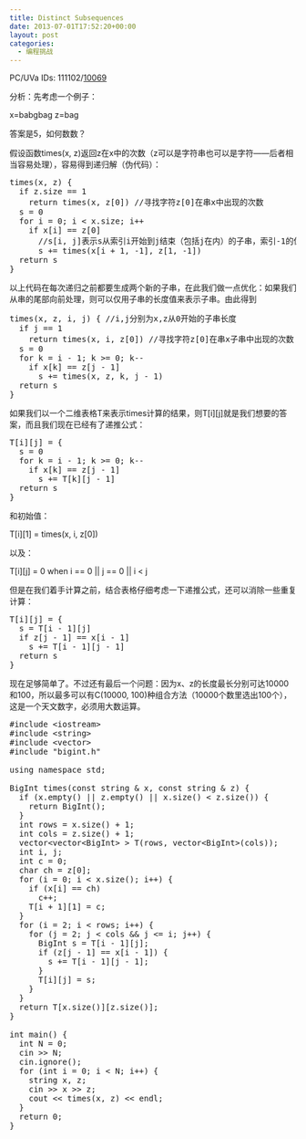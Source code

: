 ```yaml
---
title: Distinct Subsequences
date: 2013-07-01T17:52:20+00:00
layout: post
categories:
  - 编程挑战
---
```

PC/UVa IDs: 111102/<a href="http://uva.onlinejudge.org/index.php?option=com_onlinejudge&#038;Itemid=8&#038;page=show_problem&#038;problem=1010" target="_blank">10069</a>

分析：先考虑一个例子：
  
x=babgbag z=bag
  
答案是5，如何数数？
  
假设函数times(x, z)返回z在x中的次数（z可以是字符串也可以是字符——后者相当容易处理），容易得到递归解（伪代码）：<!--more-->

<pre class="brush: cpp; title: ; notranslate" title="">times(x, z) {
  if z.size == 1
    return times(x, z[0]) //寻找字符z[0]在串x中出现的次数
  s = 0
  for i = 0; i &lt; x.size; i++
    if x[i] == z[0]
      //s[i, j]表示s从索引i开始到j结束（包括j在内）的子串，索引-1的位置指向串的最后一个字符
      s += times(x[i + 1, -1], z[1, -1]) 
  return s
}
</pre>

以上代码在每次递归之前都要生成两个新的子串，在此我们做一点优化：如果我们从串的尾部向前处理，则可以仅用子串的长度值来表示子串。由此得到

<pre class="brush: cpp; title: ; notranslate" title="">times(x, z, i, j) { //i,j分别为x,z从0开始的子串长度
  if j == 1
    return times(x, i, z[0]) //寻找字符z[0]在串x子串中出现的次数
  s = 0
  for k = i - 1; k &gt;= 0; k--
    if x[k] == z[j - 1]
      s += times(x, z, k, j - 1) 
  return s
}
</pre>

如果我们以一个二维表格T来表示times计算的结果，则T\[i\]\[j\]就是我们想要的答案，而且我们现在已经有了递推公式：

<pre class="brush: cpp; title: ; notranslate" title="">T[i][j] = {
  s = 0
  for k = i - 1; k &gt;= 0; k--
    if x[k] == z[j - 1]
      s += T[k][j - 1]
  return s
}
</pre>

和初始值：
  
T\[i\]\[1\] = times(x, i, z[0])
  
以及：
  
T\[i\]\[j\] = 0 when i == 0 || j == 0 || i < j
  
但是在我们着手计算之前，结合表格仔细考虑一下递推公式，还可以消除一些重复计算：

<pre class="brush: cpp; title: ; notranslate" title="">T[i][j] = {
  s = T[i - 1][j]
  if z[j - 1] == x[i - 1]
    s += T[i - 1][j - 1]
  return s
}
</pre>

现在足够简单了。不过还有最后一个问题：因为x、z的长度最长分别可达10000和100，所以最多可以有C(10000, 100)种组合方法（10000个数里选出100个），这是一个天文数字，必须用大数运算。

<pre class="brush: cpp; title: ; notranslate" title="">#include &lt;iostream&gt;
#include &lt;string&gt;
#include &lt;vector&gt;
#include "bigint.h"

using namespace std;

BigInt times(const string & x, const string & z) {
  if (x.empty() || z.empty() || x.size() &lt; z.size()) {
    return BigInt();
  }
  int rows = x.size() + 1;
  int cols = z.size() + 1;
  vector&lt;vector&lt;BigInt&gt; &gt; T(rows, vector&lt;BigInt&gt;(cols));
  int i, j;
  int c = 0;
  char ch = z[0];
  for (i = 0; i &lt; x.size(); i++) {
    if (x[i] == ch)
      c++;
    T[i + 1][1] = c;
  }
  for (i = 2; i &lt; rows; i++) {
    for (j = 2; j &lt; cols && j &lt;= i; j++) {
      BigInt s = T[i - 1][j];
      if (z[j - 1] == x[i - 1]) {
        s += T[i - 1][j - 1];
      }
      T[i][j] = s;
    }
  }
  return T[x.size()][z.size()];
}

int main() {
  int N = 0;
  cin &gt;&gt; N;
  cin.ignore();
  for (int i = 0; i &lt; N; i++) {
    string x, z;
    cin &gt;&gt; x &gt;&gt; z;
    cout &lt;&lt; times(x, z) &lt;&lt; endl;
  }
  return 0;
}
</pre>

<div class="addtoany_share_save_container addtoany_content_bottom">
  <div class="a2a_kit a2a_kit_size_32 addtoany_list a2a_target" id="wpa2a_53">
    <a class="a2a_button_facebook" href="http://www.addtoany.com/add_to/facebook?linkurl=http%3A%2F%2Fkuangtong.me%2F2013%2F07%2F01%2Fdistinct-subsequences%2F&linkname=Distinct%20Subsequences" title="Facebook" rel="nofollow" target="_blank"></a><a class="a2a_button_twitter" href="http://www.addtoany.com/add_to/twitter?linkurl=http%3A%2F%2Fkuangtong.me%2F2013%2F07%2F01%2Fdistinct-subsequences%2F&linkname=Distinct%20Subsequences" title="Twitter" rel="nofollow" target="_blank"></a><a class="a2a_button_google_plus" href="http://www.addtoany.com/add_to/google_plus?linkurl=http%3A%2F%2Fkuangtong.me%2F2013%2F07%2F01%2Fdistinct-subsequences%2F&linkname=Distinct%20Subsequences" title="Google+" rel="nofollow" target="_blank"></a><a class="a2a_button_sina_weibo" href="http://www.addtoany.com/add_to/sina_weibo?linkurl=http%3A%2F%2Fkuangtong.me%2F2013%2F07%2F01%2Fdistinct-subsequences%2F&linkname=Distinct%20Subsequences" title="Sina Weibo" rel="nofollow" target="_blank"></a><a class="a2a_dd addtoany_share_save" href="https://www.addtoany.com/share_save"></a>
  </div>
</div>
